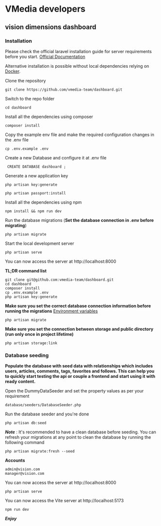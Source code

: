 # VMedia developers

## vision dimensions dashboard

### Installation

Please check the official laravel installation guide for server requirements before you start. [Official Documentation](https://laravel.com/docs/10.x/installation)

Alternative installation is possible without local dependencies relying on [Docker](#docker).

Clone the repository

    git clone https://github.com/vmedia-team/dashboard.git

Switch to the repo folder

    cd dashboard

Install all the dependencies using composer

    composer install

Copy the example env file and make the required configuration changes in the .env file

    cp .env.example .env

Create a new Database and configure it at .env file

     CREATE DATABASE dashboard ;

Generate a new application key

    php artisan key:generate
    
    php artisan passport:install

Install all the dependencies using npm

    npm install && npm run dev


Run the database migrations (**Set the database connection in .env before migrating**)

    php artisan migrate

Start the local development server

    php artisan serve

You can now access the server at http://localhost:8000

**TL;DR command list**

    git clone git@github.com:vmedia-team/dashboard.git
    cd dashboard
    composer install
    cp .env.example .env
    php artisan key:generate

**Make sure you set the correct database connection information before running the migrations** [Environment variables](#environment-variables)

    php artisan migrate

**Make sure you set the connection between storage and public directory (run only once in project lifetime)**

    php artisan storage:link 

### Database seeding

**Populate the database with seed data with relationships which includes users, articles, comments, tags, favorites and follows. This can help you to quickly start testing the api or couple a frontend and start using it with ready content.**

Open the DummyDataSeeder and set the property values as per your requirement

    database/seeders/DatabaseSeeder.php

Run the database seeder and you're done

    php artisan db:seed

***Note*** : It's recommended to have a clean database before seeding. You can refresh your migrations at any point to clean the database by running the following command

    php artisan migrate:fresh --seed

**Accounts**

    admin@vision.com   
    manager@vision.com

You can now access the server at http://localhost:8000

    php artisan serve

You can now access the Vite server at http://localhost:5173

    npm run dev

***Enjoy*** 
    
    
